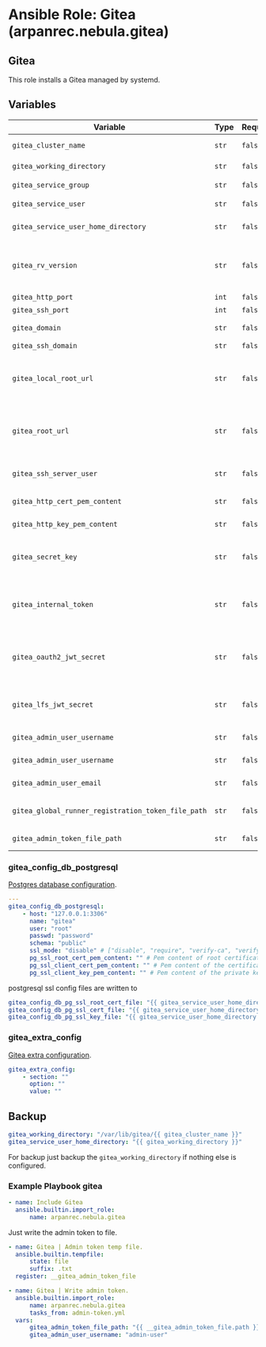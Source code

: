 # Ansible Role: Gitea (arpanrec.nebula.gitea)

## Gitea

This role installs a Gitea managed by systemd.

## Variables

| Variable                                           | Type  | Required | Default                                                           | Description                                                                                                                                  |
|----------------------------------------------------|-------|----------|-------------------------------------------------------------------|----------------------------------------------------------------------------------------------------------------------------------------------|
| `gitea_cluster_name`                               | `str` | `false`  | `main`                                                            | Isolated gitea instance.                                                                                                                     |
| `gitea_working_directory`                          | `str` | `false`  | `/var/lib/gitea/{{ gitea_cluster_name }}`                         | Gitea Data directory.                                                                                                                        |
| `gitea_service_group`                              | `str` | `false`  | `gitea-{{ gitea_cluster_name }}`                                  | Gitea Service Group.                                                                                                                         |
| `gitea_service_user`                               | `str` | `false`  | `{{ gitea_service_group }}`                                       | Gitea Service User.                                                                                                                          |
| `gitea_service_user_home_directory`                | `str` | `false`  | `{{ gitea_working_directory }}`                                   | Gitea Service User Home Directory.                                                                                                           |
| `gitea_rv_version`                                 | `str` | `false`  | `fetch_latest_version`                                            | If set to `fetch_latest_version` it will pull from [Gitea version](https://github.com/go-gitea/gitea/releases), else something like `1.24.6` |
| `gitea_http_port`                                  | `int` | `false`  | `8582`                                                            | Http port.                                                                                                                                   |
| `gitea_ssh_port`                                   | `int` | `false`  | `8583`                                                            | SSH port.                                                                                                                                    |
| `gitea_domain`                                     | `str` | `false`  | `{{ ansible_fqdn }}`                                              | Gitea communication URL.                                                                                                                     |
| `gitea_ssh_domain`                                 | `str` | `false`  | `{{ gitea_domain }}`                                              | Gitea SSH URL.                                                                                                                               |
| `gitea_local_root_url`                             | `str` | `false`  | `{{ gitea_protocol }}://{{ gitea_domain }}:{{ gitea_http_port }}` | Local (DMZ) URL for Gitea workers (such as SSH update) accessing web service.                                                                |
| `gitea_root_url`                                   | `str` | `false`  | `{{ gitea_local_root_url }}`                                      | This is useful if the internal and the external URL don't match (e.g. behind a reverse proxy).                                               |
| `gitea_ssh_server_user`                            | `str` | `false`  | `{{ gitea_service_user }}`                                        | Username to use for the built-in SSH Server.                                                                                                 |
| `gitea_http_cert_pem_content`                      | `str` | `false`  | None                                                              | Gitea SSL Certificate pem content.                                                                                                           |
| `gitea_http_key_pem_content`                       | `str` | `false`  | None                                                              | Gitea SSL Key pem content.                                                                                                                   |
| `gitea_secret_key`                                 | `str` | `false`  | None                                                              | Global secret key (Generated automatically if not provided).                                                                                 |
| `gitea_internal_token`                             | `str` | `false`  | None                                                              | Internal secret within Gitea binary (generated automatically if not provided).                                                               |
| `gitea_oauth2_jwt_secret`                          | `str` | `false`  | None                                                              | OAuth2 authentication secret (generated automatically if not provided).                                                                      |
| `gitea_lfs_jwt_secret`                             | `str` | `false`  | None                                                              | LFS authentication secret (generated automatically if not provided).                                                                         |
| `gitea_admin_user_username`                        | `str` | `false`  | None                                                              | Gitea admin user username.                                                                                                                   |
| `gitea_admin_user_username`                        | `str` | `false`  | None                                                              | Gitea admin user password.                                                                                                                   |
| `gitea_admin_user_email`                           | `str` | `false`  | None                                                              | Gitea admin user email address.                                                                                                              |
| `gitea_global_runner_registration_token_file_path` | `str` | `false`  | None                                                              | Writes the global runner token to this file.                                                                                                 |
| `gitea_admin_token_file_path`                      | `str` | `false`  | None                                                              | Writes the admin user token to file.                                                                                                         |

### gitea_config_db_postgresql

[Postgres database configuration](https://docs.gitea.com/administration/config-cheat-sheet#database-database).

```yaml
---
gitea_config_db_postgresql:
    - host: "127.0.0.1:3306"
      name: "gitea"
      user: "root"
      passwd: "password"
      schema: "public"
      ssl_mode: "disable" # ["disable", "require", "verify-ca", "verify-full"]
      pg_ssl_root_cert_pem_content: "" # Pem content of root certificate.
      pg_ssl_client_cert_pem_content: "" # Pem content of the certificate or full chain.
      pg_ssl_client_key_pem_content: "" # Pem content of the private key.
```

postgresql ssl config files are written to

```yaml
gitea_config_db_pg_ssl_root_cert_file: "{{ gitea_service_user_home_directory }}/.postgresql/root.crt"
gitea_config_db_pg_ssl_cert_file: "{{ gitea_service_user_home_directory }}/.postgresql/postgresql.crt"
gitea_config_db_pg_ssl_key_file: "{{ gitea_service_user_home_directory }}/.postgresql/postgresql.key"
```

### gitea_extra_config

[Gitea extra configuration](https://docs.gitea.com/administration/config-cheat-sheet).

```yaml
gitea_extra_config:
    - section: ""
      option: ""
      value: ""
```

## Backup

```yaml
gitea_working_directory: "/var/lib/gitea/{{ gitea_cluster_name }}"
gitea_service_user_home_directory: "{{ gitea_working_directory }}"
```

For backup just backup the `gitea_working_directory` if nothing else is configured.

### Example Playbook gitea

```yaml
- name: Include Gitea
  ansible.builtin.import_role:
      name: arpanrec.nebula.gitea
```

Just write the admin token to file.

```yaml
- name: Gitea | Admin token temp file.
  ansible.builtin.tempfile:
      state: file
      suffix: .txt
  register: __gitea_admin_token_file

- name: Gitea | Write admin token.
  ansible.builtin.import_role:
      name: arpanrec.nebula.gitea
      tasks_from: admin-token.yml
  vars:
      gitea_admin_token_file_path: "{{ __gitea_admin_token_file.path }}"
      gitea_admin_user_username: "admin-user"
```
